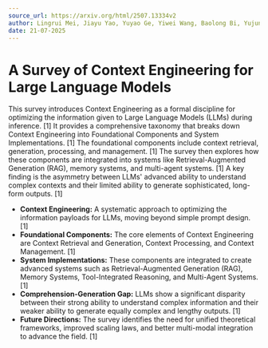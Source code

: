 ```yaml
---
source_url: https://arxiv.org/html/2507.13334v2
author: Lingrui Mei, Jiayu Yao, Yuyao Ge, Yiwei Wang, Baolong Bi, Yujun Cai, Jiazhi Liu, Mingyu Li, Zhong-Zhi Li, Duzhen Zhang, Chenlin Zhou, Jiayi Mao, Tianze Xia, Jiafeng Guo, Shenghua Liu
date: 21-07-2025
---
```


# A Survey of Context Engineering for Large Language Models

This survey introduces Context Engineering as a formal discipline for optimizing the information given to Large Language Models (LLMs) during inference. [1] It provides a comprehensive taxonomy that breaks down Context Engineering into Foundational Components and System Implementations. [1] The foundational components include context retrieval, generation, processing, and management. [1] The survey then explores how these components are integrated into systems like Retrieval-Augmented Generation (RAG), memory systems, and multi-agent systems. [1] A key finding is the asymmetry between LLMs' advanced ability to understand complex contexts and their limited ability to generate sophisticated, long-form outputs. [1]

*   **Context Engineering:** A systematic approach to optimizing the information payloads for LLMs, moving beyond simple prompt design. [1]
*   **Foundational Components:** The core elements of Context Engineering are Context Retrieval and Generation, Context Processing, and Context Management. [1]
*   **System Implementations:** These components are integrated to create advanced systems such as Retrieval-Augmented Generation (RAG), Memory Systems, Tool-Integrated Reasoning, and Multi-Agent Systems. [1]
*   **Comprehension-Generation Gap:** LLMs show a significant disparity between their strong ability to understand complex information and their weaker ability to generate equally complex and lengthy outputs. [1]
*   **Future Directions:** The survey identifies the need for unified theoretical frameworks, improved scaling laws, and better multi-modal integration to advance the field. [1]